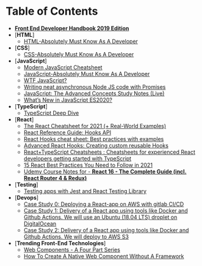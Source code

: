 # Table of Contents

- [**Front End Developer Handbook 2019 Edition**](./FrontEndHandBook/Front-end-Developer-Handbook-2019.pdf)
- [**HTML**]
  - [HTML-Absolutely Must Know As A Developer](#html-absolutely-must-know-as-a-developer)
- [**CSS**]
  - [CSS-Absolutely Must Know As A Developer](#css-absolutely-must-know-as-a-developer)
- [**JavaScript**]
  - [Modern JavaScript Cheatsheet](./JavaScript/modern-js-cheatsheet.md)
  - [JavaScript-Absolutely Must Know As A Developer](./JavaScript/javascript-absolutely-must-know-as-a-developer.md)
  - [WTF JavaScript?](./JavaScript/wtfjs/README.md)
  - [Writing neat asynchronous Node JS code with Promises](./JavaScript/writing-neat-asynchronous-node-js-code-with-promises.md)
  - [JavaScript: The Advanced Concepts Study Notes (Live)](./JavaScript/javascript-advanced-concepts/README.md)
  - [What’s New in JavaScript ES2020?](./JavaScript/whats-new-in-javascript-es2020.md)
- [**TypeScript**]
  - [TypeScript Deep Dive](https://basarat.gitbook.io/typescript/)
- [**React**]
  - [The React Cheatsheet for 2021‬ (+ Real-World Examples)](./React/the-react-cheatsheet-for-2021.md)
  - [React Reference Guide: Hooks API](./React/react-reference-guide-hooks-api.pdf)
  - [React Hooks cheat sheet: Best practices with examples](./React/react-hooks-cheat-sheet-unlock-solutions-to-common-problems.pdf)
  - [Advanced React Hooks: Creating custom reusable Hooks](./React/advanced-react-hooks-creating-custom-reusable-hooks.pdf)
  - [React+TypeScript Cheatsheets : Cheatsheets for experienced React developers getting started with TypeScript](./React/react_plus_typescript_cheatsheet/README.md)
  - [15 React Best Practices You Need to Follow in 2021](./React/15-React-Best-Practices-You-Need-to-Follow-in-2021.pdf) 
  - [Udemy Course Notes for - **React 16 - The Complete Guide (incl. React Router 4 & Redux)**](./React/react_udemy_course_notes/README.md)
- [**Testing**]
  - [Testing apps with Jest and React Testing Library](./Testing/testing-react-apps-with-jest-and-react-testing-library.pdf)
- [**Devops**]
  - [Case Study 0: Deploying a React-app on AWS with gitlab CI/CD](./DevOps/deploying-a-react-app-on-aws-with-gitlab-ci.pdf)
  - [Case Study 1: Delivery of a React app using tools like Docker and Github Actions. We will use an Ubuntu (18.04 LTS) droplet on DigitalOcean](./DevOps/react-with-actions/README.md)
  - [Case Study 2: Delivery of a React app using tools like Docker and Github Actions. We will deploy to AWS S3](./DevOps/react-nextjs-rest-api/.github/workflows/CI-deploy-main-to-aws-development.yml)
- [**Trending Front-End Technologies**]
  - [Web Components - A Four Part Series](./TrendingTechnolgies/web_components/README.md)
  - [How To Create A Native Web Component Without A Framework](./TrendingTechnolgies/native_web_components_without_framework/README.md)
  